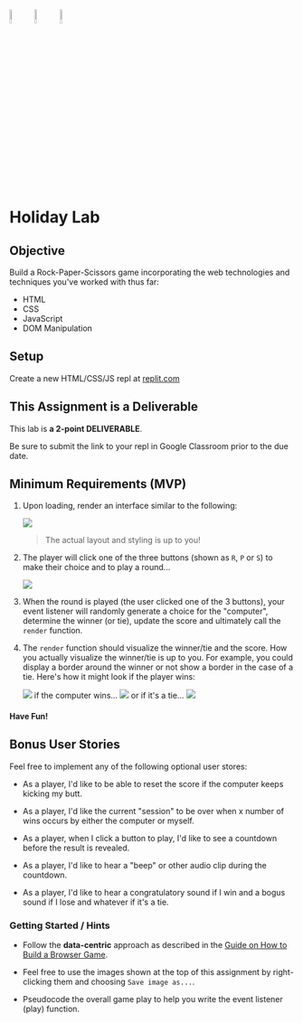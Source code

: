 <img src="https://i.imgur.com/VLZ6O5Y.png" width="8%">
<img src="https://i.imgur.com/f4G6A0J.png" width="8%">
<img src="https://i.imgur.com/u5SGLpz.png" width="8%">

# Holiday Lab

## Objective

Build a Rock-Paper-Scissors game incorporating the web technologies and techniques you've worked with thus far:

- HTML
- CSS
- JavaScript
- DOM Manipulation

## Setup

Create a new HTML/CSS/JS repl at [replit.com](https://replit.com)

## This Assignment is a Deliverable

This lab is **a 2-point DELIVERABLE**.

Be sure to submit the link to your repl in Google Classroom prior to the due date.
 
## Minimum Requirements (MVP)

1. Upon loading, render an interface similar to the following:

    <img src="https://i.imgur.com/pBso9hi.png">

    > The actual layout and styling is up to you!

2. The player will click one of the three buttons (shown as `R`, `P` or `S`) to make their choice and to play a round...

    <img src="https://i.imgur.com/c8tpz76.png">

3. When the round is played (the user clicked one of the 3 buttons), your event listener will randomly generate a choice for the "computer", determine the winner (or tie), update the score and ultimately call the `render` function.

4. The `render` function should visualize the winner/tie and the score. How you actually visualize the winner/tie is up to you. For example, you could display a border around the winner or not show a border in the case of a tie.  Here's how it might look if the player wins:

    <img src="https://i.imgur.com/aBJ3o2k.png">
    if the computer wins...
    <img src="https://i.imgur.com/G7fIPbe.png">
    or if it's a tie...
    <img src="https://i.imgur.com/jeq9SZ8.png">

#### Have Fun!

## Bonus User Stories

Feel free to implement any of the following optional user stores:

- As a player, I'd like to be able to reset the score if the computer keeps kicking my butt.

- As a player, I'd like the current "session" to be over when x number of wins occurs by either the computer or myself.

- As a player, when I click a button to play, I'd like to see a countdown before the result is revealed.

- As a player, I'd like to hear a "beep" or other audio clip during the countdown.

- As a player, I'd like to hear a congratulatory sound if I win and a bogus sound if I lose and whatever if it's a tie.

### Getting Started / Hints

- Follow the **data-centric** approach as described in the [Guide on How to Build a Browser Game](https://gist.github.com/jim-clark/6f1919291f6007b2c0b2c93d925d6bac).

- Feel free to use the images shown at the top of this assignment by right-clicking them and choosing `Save image as...`.

- Pseudocode the overall game play to help you write the event listener (play) function.


